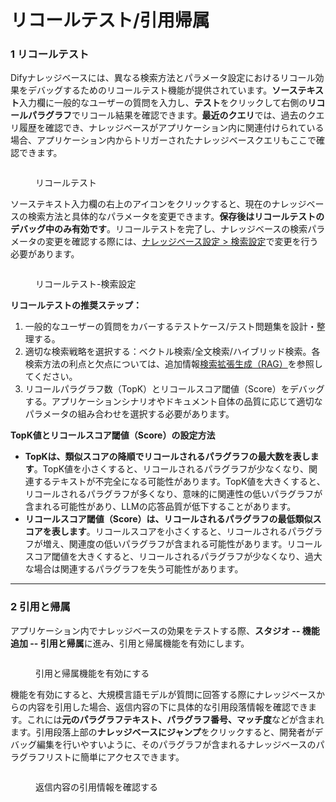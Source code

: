 # リコールテスト/引用帰属

### 1 リコールテスト

Difyナレッジベースには、異なる検索方法とパラメータ設定におけるリコール効果をデバッグするためのリコールテスト機能が提供されています。**ソーステキスト**入力欄に一般的なユーザーの質問を入力し、**テスト**をクリックして右側の**リコールパラグラフ**でリコール結果を確認できます。**最近のクエリ**では、過去のクエリ履歴を確認でき、ナレッジベースがアプリケーション内に関連付けられている場合、アプリケーション内からトリガーされたナレッジベースクエリもここで確認できます。

<figure><img src="../../.gitbook/assets/Retrieval-testing.png" alt=""><figcaption><p>リコールテスト</p></figcaption></figure>

ソーステキスト入力欄の右上のアイコンをクリックすると、現在のナレッジベースの検索方法と具体的なパラメータを変更できます。**保存後はリコールテストのデバッグ中のみ有効です**。リコールテストを完了し、ナレッジベースの検索パラメータの変更を確認する際には、[ナレッジベース設定 > 検索設定](create-knowledge-and-upload-documents/#id-6-jian-suo-she-ding)で変更を行う必要があります。

<figure><img src="../../.gitbook/assets/Retrieval-testing-setting.png" alt=""><figcaption><p>リコールテスト-検索設定</p></figcaption></figure>

**リコールテストの推奨ステップ：**

1. 一般的なユーザーの質問をカバーするテストケース/テスト問題集を設計・整理する。
2. 適切な検索戦略を選択する：ベクトル検索/全文検索/ハイブリッド検索。各検索方法の利点と欠点については、追加情報[検索拡張生成（RAG）](../../learn-more/extended-reading/retrieval-augment/)を参照してください。
3. リコールパラグラフ数（TopK）とリコールスコア閾値（Score）をデバッグする。アプリケーションシナリオやドキュメント自体の品質に応じて適切なパラメータの組み合わせを選択する必要があります。

**TopK値とリコールスコア閾値（Score）の設定方法**

* **TopKは、類似スコアの降順でリコールされるパラグラフの最大数を表します**。TopK値を小さくすると、リコールされるパラグラフが少なくなり、関連するテキストが不完全になる可能性があります。TopK値を大きくすると、リコールされるパラグラフが多くなり、意味的に関連性の低いパラグラフが含まれる可能性があり、LLMの応答品質が低下することがあります。
* **リコールスコア閾値（Score）は、リコールされるパラグラフの最低類似スコアを表します**。リコールスコアを小さくすると、リコールされるパラグラフが増え、関連度の低いパラグラフが含まれる可能性があります。リコールスコア閾値を大きくすると、リコールされるパラグラフが少なくなり、過大な場合は関連するパラグラフを失う可能性があります。

***

### 2 引用と帰属

アプリケーション内でナレッジベースの効果をテストする際、**スタジオ -- 機能追加 -- 引用と帰属**に進み、引用と帰属機能を有効にします。

<figure><img src="../../.gitbook/assets/citation-and-attribution.png" alt=""><figcaption><p>引用と帰属機能を有効にする</p></figcaption></figure>

機能を有効にすると、大規模言語モデルが質問に回答する際にナレッジベースからの内容を引用した場合、返信内容の下に具体的な引用段落情報を確認できます。これには**元のパラグラフテキスト、パラグラフ番号、マッチ度**などが含まれます。引用段落上部の**ナレッジベースにジャンプ**をクリックすると、開発者がデバッグ編集を行いやすいように、そのパラグラフが含まれるナレッジベースのパラグラフリストに簡単にアクセスできます。

<figure><img src="../../.gitbook/assets/view-citation-informatio.png" alt=""><figcaption><p>返信内容の引用情報を確認する</p></figcaption></figure>
